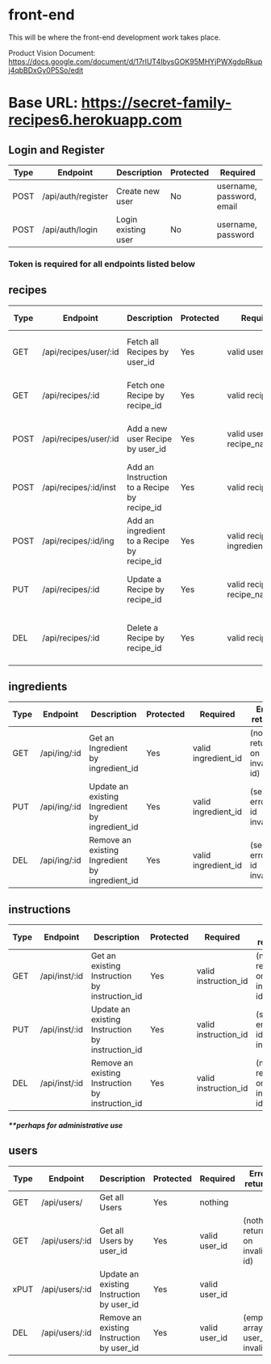 # front-end
This will be where the front-end development work takes place.

Product Vision Document:
https://docs.google.com/document/d/17rlUT4IbysGOK95MHYjPWXgdpRkupj4qbBDxGy0P5So/edit

# Base URL: https://secret-family-recipes6.herokuapp.com

## Login and Register

| Type | Endpoint           | Description         | Protected | Required                  |
| ---- | ------------------ | ------------------- | --------- | ------------------------- |
| POST | /api/auth/register | Create new user     | No        | username, password, email |
| POST | /api/auth/login    | Login existing user | No        | username, password        |

### Token is required for all endpoints listed below

## recipes

| Type | Endpoint              | Description                                 | Protected | Required   | Error returns |
| ---- | --------------------- | ------------------------------------------- | --------- | -----------| ------------------------------------ |
| GET  | /api/recipes/user/:id | Fetch all Recipes by user_id                | Yes       | valid user_id | (empty array if user_id invalid)|
| GET  | /api/recipes/:id      | Fetch one Recipe by recipe_id               | Yes       | valid recipe_id  | (server error if id invalid) |
| POST | /api/recipes/user/:id | Add a new user Recipe by user_id            | Yes       | valid user_id, recipe_name | (server error if id invalid)|
| POST | /api/recipes/:id/inst | Add an Instruction to a Recipe by recipe_id | Yes       | valid recipe_id | (server error if id invalid) |
| POST | /api/recipes/:id/ing  | Add an ingredient to a Recipe by recipe_id  | Yes       | valid recipe_id, ingredient_name | (server error if id invalid) |
| PUT  | /api/recipes/:id      | Update a Recipe by recipe_id                | Yes       | valid recipe_id, recipe_name | (server error if id invalid) |
| DEL  | /api/recipes/:id      | Delete a Recipe by recipe_id                | Yes       | valid recipe_id | (nothing returns on invalid id)|

## ingredients

| Type | Endpoint     | Description                                    | Protected | Required            | Error returns |
| ---- | ------------ | ---------------------------------------------- | --------- | ------------------- | ------------------------------- |
| GET  | /api/ing/:id | Get an Ingredient by ingredient_id             | Yes       | valid ingredient_id | (nothing returns on invalid id) |
| PUT  | /api/ing/:id | Update an existing Ingredient by ingredient_id | Yes       | valid ingredient_id | (server error if id invalid)    |
| DEL  | /api/ing/:id | Remove an existing Ingredient by ingredient_id | Yes       | valid ingredient_id | (server error if id invalid)    |

## instructions

| Type | Endpoint      | Description                                      | Protected | Required             | Error returns |
| ---- | ------------- | ------------------------------------------------ | --------- | -------------------- | ------------------------------- |
| GET  | /api/inst/:id | Get an existing Instruction by instruction_id    | Yes       | valid instruction_id | (nothing returns on invalid id) |
| PUT  | /api/inst/:id | Update an existing Instruction by instruction_id | Yes       | valid instruction_id | (server error if id invalid)    |
| DEL  | /api/inst/:id | Remove an existing Instruction by instruction_id | Yes       | valid instruction_id | (nothing returns on invalid id) |

##### \*\*perhaps for administrative use

## users

| Type | Endpoint       | Description                               | Protected | Required      | Error returns |
| ---- | -------------- | ----------------------------------------- | --------- | ------------- | -------------------------------- |
| GET  | /api/users/    | Get all Users                             | Yes       | nothing       |
| GET  | /api/users/:id | Get all Users by user_id                  | Yes       | valid user_id | (nothing returns on invalid id)  |
| xPUT | /api/users/:id | Update an existing Instruction by user_id | Yes       | valid user_id |
| DEL  | /api/users/:id | Remove an existing Instruction by user_id | Yes       | valid user_id | (empty array if user_id invalid) |
